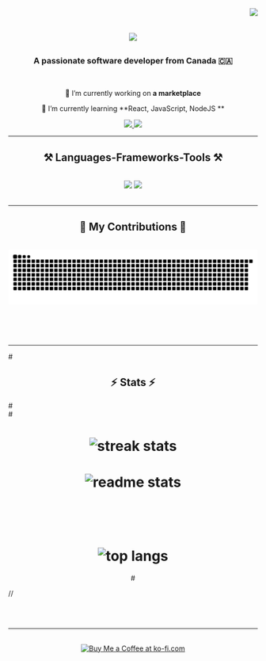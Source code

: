 <img align="right" src="https://visitor-badge.laobi.icu/badge?page_id=nasviil.nasviil" />

<h1 align="center">
    <img src="https://readme-typing-svg.herokuapp.com/?font=Righteous&size=35&center=true&vCenter=true&width=500&height=70&duration=4000&lines=Hi+There!+👋;+I'm+Kent+Nasvil!;" />
</h1>

<h3 align="center">A passionate software developer from Canada 🇨🇦</h3>

<br/>

<div align="center">
 
 🔭 I’m currently working on **a marketplace**
 
 🌱 I’m currently learning **React, JavaScript, NodeJS **

 </div>
 
<div align="center"> 
  <a href="mailto:mrnasviil@gmail.com">
    <img src="https://img.shields.io/badge/Gmail-333333?style=for-the-badge&logo=gmail&logoColor=red" />
  </a>
  <a href="https:/nasviil.github.io" target="_blank">
     <img src="https://img.shields.io/badge/Portfolio-FF5722?style=for-the-badge&logo=todoist&logoColor=white" target="_blank" /> <!-- sqlite, safari, google-chrome are other good icon options -->
  </a>
</div>

 <hr/>
 
<h2 align="center">⚒️ Languages-Frameworks-Tools ⚒️</h2>
<br/>
<div align="center">
    <img src="https://skillicons.dev/icons?i=python,mysql,flask" />
    <img src="https://skillicons.dev/icons?i=bootstrap,html,css,vscode,github,figma,git" /><br>
</div>

<br/>
<hr/>

<div align="center">
  <h2>🐍 My Contributions 🐍</h2>
  <br>
  <img alt="snake eating my contributions" src="https://raw.githubusercontent.com/nasviil/nasviil/output/github-contribution-grid-snake.svg" />
  
  <br/><br/><br/>
</div>

<hr/>

#<h2 align="center">⚡ Stats ⚡</h2>
#<br>
#<div align=center>
#  <img width=390 src="https://streak-stats.demolab.com/?user=salesp07&count_private=true&theme=react&border_radius=10" alt="streak stats"/>
#  <img width=390 src="https://github-readme-stats-nasviil.vercel.app/api?username=salesp07&count_private=true&show_icons=true&theme=react&rank_icon=github&border_radius=10" alt="readme stats" />
#  <br/>
#  <img width=325 align="center" src="https://github-readme-stats-salesp07.vercel.app/api/top-langs/?username=salesp07&hide=HTML&langs_count=8&layout=compact&theme=react&border_radius=10&size_weight=0.5&count_weight=0.5&exclude_repo=github-readme-stats" alt="top langs" />
#</div>//

<br/><br/>

<hr/>

<br/>

<div align="center">
<a href='https://ko-fi.com/V7V4RAK9C' target='_blank'><img height='64' style='border:0px;height:64px;' src='https://storage.ko-fi.com/cdn/kofi1.png?v=3' border='0' alt='Buy Me a Coffee at ko-fi.com' /></a>
</div>

<br/>
